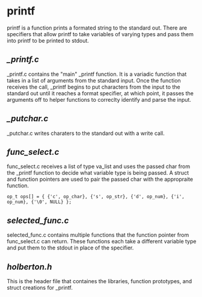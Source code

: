 # **printf**

printf is a function prints a formated string to the standard out. There are
specifiers that allow printf to take variables of varying types and pass
them into printf to be printed to stdout.

## *_printf.c*

\_printf.c contains the "main" \_printf function. It is a variadic
function that takes in a list of arguments from the standard input.
Once the function receives the call, \_printf begins to put characters
from the input to the standard out until it reaches a format specifier,
at which point, it passes the arguments off to helper functions to correclty
identify and parse the input.

## *_putchar.c*

\_putchar.c writes charaters to the standard out with a write call.

## *func_select.c*

func\_select.c receives a list of type va\_list and uses the passed char
from the \_printf function to decide what variable type is being passed.
A struct and function pointers are used to pair the passed char with the
appropraite function.

`
	op_t ops[] = {
		{'c', op_char},
		{'s', op_str},
		{'d', op_num},
		{'i', op_num},
		{'\0', NULL}
	};
`

## *selected_func.c*

selected\_func.c contains multiple functions that the function pointer
from func\_select.c can return. These functions each take a different
variable type and put them to the stdout in place of the specifier.

## *holberton.h*

This is the header file that containes the libraries, function prototypes,
and struct creations for \_printf.
